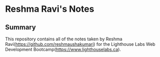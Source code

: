 # Reshma Ravi's Notes
## Summary 

This repository contains all of the notes taken by Reshma Ravi(https://github.com/reshmaushakumari) for the Lighthouse Labs Web Development Bootcamp(https://www.lighthouselabs.ca).